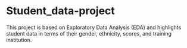 # Student_data-project
This project is based on Exploratory Data Analysis (EDA) and highlights student data in terms of their gender, ethnicity, scores, and training institution.
